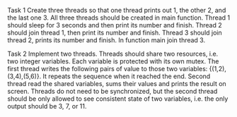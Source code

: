 Task 1
Create three threads so that one thread prints out 1, the other 2, and the last one 3. All three threads should be created in main function. Thread 1 should sleep for 3 seconds and then print its number and finish. Thread 2 should join thread 1, then print its number and finish. Thread 3 should join thread 2, prints its number and finish. In function main join thread 3.

Task 2
Implement two threads. Threads should share two resources, i.e. two integer variables. Each variable is protected with its own mutex. The first thread writes the following pairs of value to those two variables: {(1,2),(3,4),(5,6)}. It repeats the sequence when it reached the end. Second thread read the shared variables, sums their values and prints the result on screen. Threads do not need to be synchronized, but the second thread should be only allowed to see consistent state of two variables, i.e. the only output should be 3, 7, or 11.